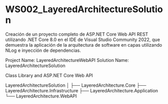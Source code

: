 # WS002_LayeredArchitectureSolution

Creación de un proyecto completo de ASP.NET Core Web API REST utilizando .NET Core 8.0 en el IDE de Visual Studio Community 2022, que demuestra la aplicación de la arquitectura de software en capas utilizando NLog e inyección de dependencias.

Project Name: LayeredArchitectureWebAPI
Solution Name: LayeredArchitectureSolution

Class Library and ASP.NET Core Web API

LayeredArchitectureSolution
│
├── LayeredArchitecture.Core
├── LayeredArchitecture.Infrastructure
├── LayeredArchitecture.Application
└── LayeredArchitecture.WebAPI
